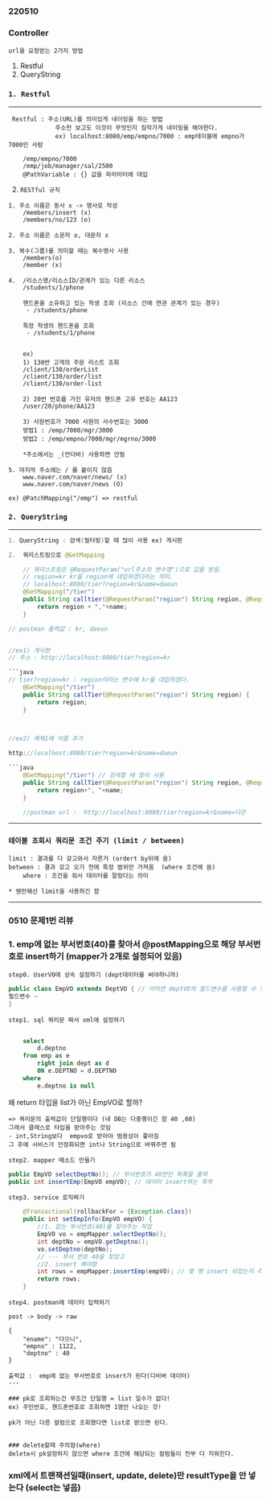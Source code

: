 ### 220510


### Controller 

`url을 요청받는 2가지 방법`

1. Restful
2. QueryString


### `1. Restful`
---
```
 Restful : 주소(URL)를 의미있게 네이밍을 하는 방법
			 주소만 보고도 이것이 무엇인지 짐작가게 네이밍을 해야한다.
			 ex) localhost:8080/emp/empno/7000 : emp테이블에 empno가 7000인 사람

    /emp/empno/7000
    /emp/job/manager/sal/2500
    @PathVariable : {} 값을 파라미터에 대입
```

2. `RESTful 규칙`
```
1. 주소 이름은 동사 x -> 명사로 작성
	/members/insert (x)
    /members/no/123 (o)

2. 주소 이름은 소문자 o, 대문자 x

3. 복수(그룹)를 의미할 때는 복수명사 사용
    /members(o)
    /member (x)

4.  /리소스명/리소스ID/관계가 있는 다른 리소스
  	/students/1/phone 

 	핸드폰을 소유하고 있는 학생 조회 (리소스 간에 연관 관계가 있는 경우)
	 - /students/phone
	
	특정 학생의 핸드폰을 조회
	 - /students/1/phone

	
	ex)
    1) 130번 고객의 주문 리스트 조회
    /client/130/orderList
    /client/130/order/list
    /client/130/order-list

    2) 20번 번호를 가진 유저의 핸드폰 고유 번호는 AA123
    /user/20/phone/AA123

    3) 사원번호가 7000 사원의 사수번호는 3000
    방법1 : /emp/7000/mgr/3000
    방법2 : /emp/empno/7000/mgr/mgrno/3000

    *주소에서는 _(언더바) 사용하면 안됨

5. 마지막 주소에는 / 를 붙이지 않음
    www.naver.com/naver/news/ (x)
	www.naver.com/naver/news (O)

ex) @PatchMapping("/emp") => restful

```

### `2. QueryString` 
---
```java
1. QueryString : 검색(필터링)할 때 많이 사용 ex) 게시판

2.  쿼리스트링으로 @GetMapping

	// 쿼리스트링은 @RequestParam("url주소의 변수명")으로 값을 받음.
	// region=kr kr을 region에 대입하겠다라는 의미.
	// localhost:8080/tier?region=kr&name=daeun
	@GetMapping("/tier")
	public String calltier(@RequestParam("region") String region, @RequestParam("name") String name) {
		return region + ","+name;
	}

// postman 출력값 : kr, daeun


//ex1) 게시판
// 주소 : http://localhost:8080/tier?region=kr

```java
// tier?region=kr : region이라는 변수에 kr을 대입하겠다.
	@GetMapping("/tier")
	public String callTier(@RequestParam("region") String region) {
		return region;
	}


 
//ex2) 예제1에 이름 추가

http://localhost:8080/tier?region=kr&name=daeun 

```java
	@GetMapping("/tier") // 검색할 때 많이 사용
	public String callTier(@RequestParam("region") String region, @RequestParam("name") String name) {
		return region+", "+name;
	}

    //postman url :  http://localhost:8080/tier?region=kr&name=다은
```

---

### `테이블 조회시 쿼리문 조건 주기 (limit / between)`
```
limit : 결과를 다 갖고와서 자른거 (ordert by뒤에 옴)
between : 결과 갖고 오기 전에 특정 범위만 가져옴  (where 조건에 씀)
    where : 조건을 줘서 데이터를 잘랐다는 의미

* 웬만해선 limit을 사용하긴 함
```

---

### 0510 문제1번 리뷰
### 1. emp에 없는 부서번호(40)를 찾아서 @postMapping으로  해당 부서번호로 insert하기 (mapper가 2개로 설정되어 있음)
`step0. UserVO에 상속 설정하기 (dept데이터를 써야하니까)`
```java
public class EmpVO extends DeptVO { // 이러면 deptVO의 필드변수를 사용할 수 있음
필드변수 ~
}

```

`step1. sql 쿼리문 짜서 xml에 설정하기`
```sql 

	select 
		d.deptno
	from emp as e 
		right join dept as d 
		ON e.DEPTNO = d.DEPTNO 
	where 
		e.deptno is null 
```
왜 return 타입을 list<EmpVO>가 아닌 EmpVO로 할까?
```
=> 쿼리문의 출력값이 단일행이다 (내 DB는 다중행이긴 함 40 ,60)
그래서 클래스로 타입을 받아주는 것임
- int,String보다  empvo로 받아야 범용성이 좋아짐 
그 후에 서비스가 안정화되면 int나 String으로 바꿔주면 됨
```

`step2. mapper 메소드 만들기 ` 
```java
public EmpVO selectDeptNo(); // 부서번호가 40번인 목록을 출력
public int insertEmp(EmpVO empVO); // 데이터 insert하는 목적
```
`step3. service 로직짜기`
```java
	@Transactional(rollbackFor = {Exception.class})
	public int setEmpInfo(EmpVO empVO) {
		//1. 없는 부서번호(40)를 찾아주는 작업
		EmpVO vo = empMapper.selectDeptNo();
		int deptNo = empVO.getDeptno();
		vo.setDeptno(deptNo);
		// --- 부서 번호 40을 찾았고
		//2. insert 해야함
		int rows = empMapper.insertEmp(empVO); // 몇 행 insert 되었는지 리턴 
		return rows;
	}
```
`step4. postman에 데이터 입력하기`
```
post -> body -> raw 

{
    "ename": "다으니",
    "empno" : 1122,
    "deptno" : 40
}

출력값 :  emp에 없는 부서번호로 insert가 된다(디비버 데이터)
---

### pk로 조회하는건 무조건 단일행 = list 일수가 없다!
ex) 주민번호, 핸드폰번호로 조회하면 1명만 나오는 것!

pk가 아닌 다른 컬럼으로 조회했다면 list로 받으면 된다.


### delete할때 주의점(where)
delete시 pk설정하지 않으면 where 조건에 해당되는 컬럼들이 전부 다 지워진다.

```

### xml에서 트랜잭션일때(insert, update, delete)만 resultType을 안 넣는다 (select는 넣음)


